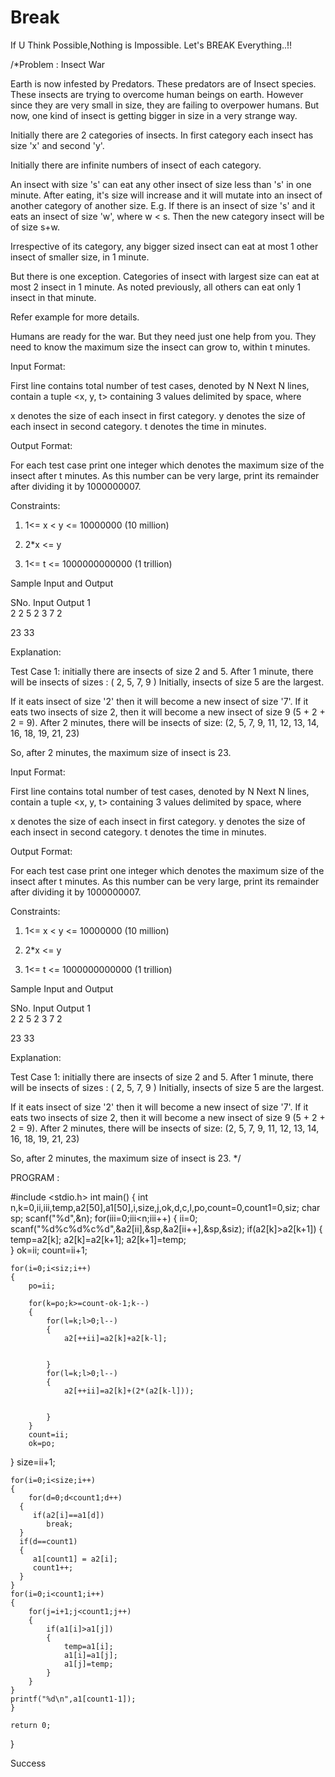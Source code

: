 # Break
If U Think Possible,Nothing is Impossible. Let's BREAK Everything..!!

/*Problem : Insect War

Earth is now infested by Predators. These predators are of Insect species. These insects are trying to overcome human beings on earth. However since they are very small in size, they are failing to overpower humans. But now, one kind of insect is getting bigger in size in a very strange way. 

Initially there are 2 categories of insects. In first category each insect has size 'x' and second 'y'. 

Initially there are infinite numbers of insect of each category. 

An insect with size 's' can eat any other insect of size less than 's' in one minute. After eating, it's size will increase and it will mutate into an insect of another category of another size. E.g. If there is an insect of size 's' and it eats an insect of size 'w', where w < s. Then the new category insect will be of size s+w. 

Irrespective of its category, any bigger sized insect can eat at most 1 other insect of smaller size, in 1 minute. 

But there is one exception. Categories of insect with largest size can eat at most 2 insect in 1 minute. As noted previously, all others can eat only 1 insect in that minute. 

Refer example for more details. 

Humans are ready for the war. But they need just one help from you. They need to know the maximum size the insect can grow to, within t minutes. 

Input Format: 

First line contains total number of test cases, denoted by N 
Next N lines, contain a tuple <x, y, t> containing 3 values delimited by space, where

x denotes the size of each insect in first category.
y denotes the size of each insect in second category.
t denotes the time in minutes.

Output Format: 

For each test case print one integer which denotes the maximum size of the insect after t minutes. As this number can be very large, print its remainder after dividing it by 1000000007. 

Constraints:
1. 1<= x < y <= 10000000 (10 million)

2. 2*x <= y

3. 1<= t <= 1000000000000 (1 trillion)


Sample Input and Output

SNo.	Input	Output
1	
2
2 5 2
3 7 2

23
33


Explanation: 

Test Case 1: initially there are insects of size 2 and 5. 
After 1 minute, there will be insects of sizes : ( 2, 5, 7, 9 ) 
Initially, insects of size 5 are the largest.

If it eats insect of size '2' then it will become a new insect of size '7'.
If it eats two insects of size 2, then it will become a new insect of size 9 (5 + 2 + 2 = 9).
After 2 minutes, there will be insects of size: 
(2, 5, 7, 9, 11, 12, 13, 14, 16, 18, 19, 21, 23) 

So, after 2 minutes, the maximum size of insect is 23. 


Input Format: 

First line contains total number of test cases, denoted by N 
Next N lines, contain a tuple <x, y, t> containing 3 values delimited by space, where

x denotes the size of each insect in first category.
y denotes the size of each insect in second category.
t denotes the time in minutes.

Output Format: 

For each test case print one integer which denotes the maximum size of the insect after t minutes. As this number can be very large, print its remainder after dividing it by 1000000007. 

Constraints:
1. 1<= x < y <= 10000000 (10 million)

2. 2*x <= y

3. 1<= t <= 1000000000000 (1 trillion)


Sample Input and Output

SNo.	Input	Output
1	
2
2 5 2
3 7 2

23
33


Explanation: 

Test Case 1: initially there are insects of size 2 and 5. 
After 1 minute, there will be insects of sizes : ( 2, 5, 7, 9 ) 
Initially, insects of size 5 are the largest.

If it eats insect of size '2' then it will become a new insect of size '7'.
If it eats two insects of size 2, then it will become a new insect of size 9 (5 + 2 + 2 = 9).
After 2 minutes, there will be insects of size: 
(2, 5, 7, 9, 11, 12, 13, 14, 16, 18, 19, 21, 23) 

So, after 2 minutes, the maximum size of insect is 23. */


PROGRAM :

#include <stdio.h>
int main() {
	int n,k=0,ii,iii,temp,a2[50],a1[50],i,size,j,ok,d,c,l,po,count=0,count1=0,siz;
	char sp;
	scanf("%d",&n);
	for(iii=0;iii<n;iii++)
	{
	ii=0;
	scanf("%d%c%d%c%d",&a2[ii],&sp,&a2[ii++],&sp,&siz);
	if(a2[k]>a2[k+1])
	{
		temp=a2[k];
		a2[k]=a2[k+1];
		a2[k+1]=temp;	
	}
	ok=ii;
	count=ii+1;
 
	for(i=0;i<siz;i++)
	{
		po=ii;
 
		for(k=po;k>=count-ok-1;k--)
		{
			for(l=k;l>0;l--)
			{
				a2[++ii]=a2[k]+a2[k-l];
 
 
			}
			for(l=k;l>0;l--)
			{
				a2[++ii]=a2[k]+(2*(a2[k-l]));
 
 
			}
		}
		count=ii;
		ok=po;
}
	size=ii+1;
 
	for(i=0;i<size;i++)
	{
		for(d=0;d<count1;d++)
      {
         if(a2[i]==a1[d])
            break;
      }
      if(d==count1)
      {
         a1[count1] = a2[i];
         count1++;
      }
	}
	for(i=0;i<count1;i++)
	{
		for(j=i+1;j<count1;j++)
		{
			if(a1[i]>a1[j])
			{
				temp=a1[i];
				a1[i]=a1[j];
				a1[j]=temp;
			}
		}
	}
	printf("%d\n",a1[count1-1]);
	}
 
	return 0;
}
 
 
Success  







